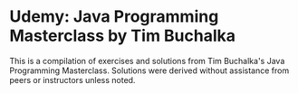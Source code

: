 # Udemy: Java Programming Masterclass by Tim Buchalka

This is a compilation of exercises and solutions from Tim Buchalka's Java Programming Masterclass.
Solutions were derived without assistance from peers or instructors unless noted. 

